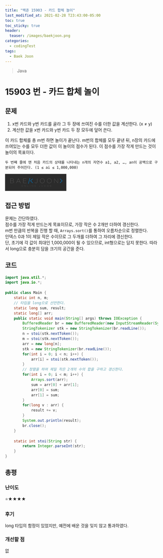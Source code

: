 ```yaml
---
title: "백준 15903 - 카드 합체 놀이"
last_modified_at: 2021-02-28 T23:43:00-05:00
toc: true
toc_sticky: true
header:
  teaser: /images/baekjoon.png
categories: 
  - codingTest
tags:
  - Baek Joon
---
```


> Java

15903 번 - 카드 합체 놀이
=============
 
## 문제
1. x번 카드와 y번 카드를 골라 그 두 장에 쓰여진 수를 더한 값을 계산한다. (x ≠ y)
2. 계산한 값을 x번 카드와 y번 카드 두 장 모두에 덮어 쓴다.  

이 카드 합체를 총 m번 하면 놀이가 끝난다. m번의 합체를 모두 끝낸 뒤, n장의 카드에 쓰여있는 수를 모두 더한 값이 이 놀이의 점수가 된다. 이 점수를 가장 작게 만드는 것이 놀이의 목표이다.

```
두 번째 줄에 맨 처음 카드의 상태를 나타내는 n개의 자연수 a1, a2, …, an이 공백으로 구분되어 주어진다. (1 ≤ ai ≤ 1,000,000)
```

[<img src="/images/baekjoon.png" width="40%" height="40%">](https://www.acmicpc.net/problem/15903)  

## 접근 방법
문제는 간단하였다.  
점수를 가장 적게 만드는게 목표이므로, 가장 작은 수 2개만 더하여 갱신한다.  
m번 만큼의 반복을 진행 할 때, `Arrays.sort()`를 통하여 오름차순으로 정렬한다.  
인덱스 0과 1이 제일 작은 수이므로 그 두개를 더하여 그 자리에 갱신한다.  
단, 초기에 각 값이 최대인 1,000,000이 될 수 있으므로, int형으로는 담지 못한다. 따라서 long으로 충분히 담을 크기의 공간을 준다.  


## 코드
```java
import java.util.*;
import java.io.*;

public class Main {
	static int n, m;
	// 타입을 long으로 선언한다.  
	static long sum, result;
	static long[] arr;
	public static void main(String[] args) throws IOException {
		BufferedReader br = new BufferedReader(new InputStreamReader(System.in));
    	StringTokenizer stk = new StringTokenizer(br.readLine());
    	n = stoi(stk.nextToken());
    	m = stoi(stk.nextToken());
    	arr = new long[n];
    	stk = new StringTokenizer(br.readLine());
    	for(int i = 0; i < n; i++) {
    		arr[i] = stoi(stk.nextToken());
    	}
		// 정렬을 하여 제일 작은 2개의 수의 합을 구하고 갱신한다.  
    	for(int i = 0; i < m; i++) {
    		Arrays.sort(arr);
    		sum = arr[0] + arr[1];
    		arr[0] = sum;
    		arr[1] = sum;    		
    	}
    	for(long v : arr) {
    		result += v;
    	}
    	System.out.println(result);
    	br.close();
	}

	static int stoi(String str) {
    	return Integer.parseInt(str);
    }
}
```

## 총평
### 난이도
⭐★★★★
### 후기
long 타입의 함정이 있었지만, 예전에 배운 것을 잊지 않고 통과하였다.  
### 개선할 점
없